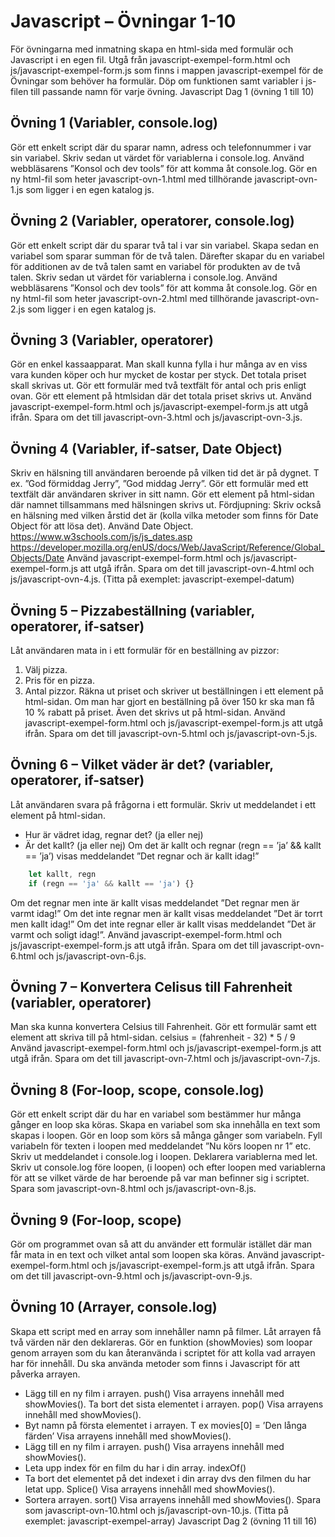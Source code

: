 # Javascript – Övningar 1-10
För övningarna med inmatning skapa en html-sida med formulär och Javascript i en
egen fil.
Utgå
från javascript-exempel-form.html och js/javascript-exempel-form.js som finns i
mappen javascript-exempel för de Övningar som behöver ha formulär. Döp om
funktionen samt variabler i js-filen till passande namn för varje övning.
Javascript Dag 1 (övning 1 till 10)
## Övning 1 (Variabler, console.log)
Gör ett enkelt script där du sparar namn, adress och telefonnummer i var sin variabel.
Skriv sedan ut värdet för variablerna i console.log. Använd webbläsarens ”Konsol och
dev tools” för att komma åt console.log.
Gör en ny html-fil som heter javascript-ovn-1.html med tillhörande javascript-ovn-1.js
som ligger i en egen katalog js.
## Övning 2 (Variabler, operatorer, console.log)
Gör ett enkelt script där du sparar två tal i var sin variabel. Skapa sedan en variabel som
sparar summan för de två talen. Därefter skapar du en variabel för additionen av de två
talen samt en variabel för produkten av de två talen.
Skriv sedan ut värdet för variablerna i console.log. Använd webbläsarens ”Konsol och
dev tools” för att komma åt console.log.
Gör en ny html-fil som heter javascript-ovn-2.html med tillhörande javascript-ovn-2.js
som ligger i en egen katalog js.
## Övning 3 (Variabler, operatorer)
Gör en enkel kassaapparat. Man skall kunna fylla i hur många av en viss vara kunden
köper och hur mycket de kostar per styck. Det totala priset skall skrivas ut.
Gör ett formulär med två textfält för antal och pris enligt ovan. Gör ett element på htmlsidan där det totala priset skrivs ut.
Använd javascript-exempel-form.html och js/javascript-exempel-form.js att utgå ifrån.
Spara om det till javascript-ovn-3.html och js/javascript-ovn-3.js.
## Övning 4 (Variabler, if-satser, Date Object)
Skriv en hälsning till användaren beroende på vilken tid det är på dygnet. T ex. ”God
förmiddag Jerry”, ”God middag Jerry”.
Gör ett formulär med ett textfält där användaren skriver in sitt namn. Gör ett element på
html-sidan där namnet tillsammans med hälsningen skrivs ut.
Fördjupning: Skriv också en hälsning med vilken årstid det är (kolla vilka metoder som
finns för Date Object för att lösa det).
Använd Date Object.
https://www.w3schools.com/js/js_dates.asp
https://developer.mozilla.org/enUS/docs/Web/JavaScript/Reference/Global_Objects/Date
Använd javascript-exempel-form.html och js/javascript-exempel-form.js att utgå ifrån.
Spara om det till javascript-ovn-4.html och js/javascript-ovn-4.js.
(Titta på exemplet: javascript-exempel-datum)
## Övning 5 – Pizzabeställning (variabler, operatorer, if-satser)
Låt användaren mata in i ett formulär för en beställning av pizzor:

1. Välj pizza.
2. Pris för en pizza.
3. Antal pizzor.
Räkna ut priset och skriver ut beställningen i ett element på html-sidan.
Om man har gjort en beställning på över 150 kr ska man få 10 % rabatt på priset. Även
det skrivs ut på html-sidan.
Använd javascript-exempel-form.html och js/javascript-exempel-form.js att utgå ifrån.
Spara om det till javascript-ovn-5.html och js/javascript-ovn-5.js.
## Övning 6 – Vilket väder är det? (variabler, operatorer, if-satser)
Låt användaren svara på frågorna i ett formulär. Skriv ut meddelandet i ett element på
html-sidan.
* Hur är vädret idag, regnar det? (ja eller nej)
* Är det kallt? (ja eller nej)
Om det är kallt och regnar (regn == ’ja’ && kallt == ’ja’) visas meddelandet ”Det regnar
och är kallt idag!”
```js
    let kallt, regn
    if (regn == 'ja' && kallt == 'ja') {}
```
Om det regnar men inte är kallt visas meddelandet ”Det regnar men är varmt idag!”
Om det inte regnar men är kallt visas meddelandet ”Det är torrt men kallt idag!”
Om det inte regnar eller är kallt visas meddelandet ”Det är varmt och soligt idag!”.
Använd javascript-exempel-form.html och js/javascript-exempel-form.js att utgå ifrån.
Spara om det till javascript-ovn-6.html och js/javascript-ovn-6.js.
## Övning 7 – Konvertera Celisus till Fahrenheit (variabler, operatorer)
Man ska kunna konvertera Celsius till Fahrenheit. Gör ett formulär samt ett element att
skriva till på html-sidan.
celsius = (fahrenheit - 32) \* 5 / 9
Använd javascript-exempel-form.html och js/javascript-exempel-form.js att utgå ifrån.
Spara om det till javascript-ovn-7.html och js/javascript-ovn-7.js.
## Övning 8 (For-loop, scope, console.log)
Gör ett enkelt script där du har en variabel som bestämmer hur många gånger en loop
ska köras. Skapa en variabel som ska innehålla en text som skapas i loopen.
Gör en loop som körs så många gånger som variabeln. Fyll variabeln för texten i loopen
med meddelandet ”Nu körs loopen nr 1” etc.
Skriv ut meddelandet i console.log i loopen.
Deklarera variablerna med let. Skriv ut console.log före loopen, (i loopen) och efter
loopen med variablerna för att se vilket värde de har beroende på var man befinner sig i
scriptet.
Spara som javascript-ovn-8.html och js/javascript-ovn-8.js.
## Övning 9 (For-loop, scope)
Gör om programmet ovan så att du använder ett formulär istället där man får mata in en
text och vilket antal som loopen ska köras.
Använd javascript-exempel-form.html och js/javascript-exempel-form.js att utgå ifrån.
Spara om det till javascript-ovn-9.html och js/javascript-ovn-9.js.
## Övning 10 (Arrayer, console.log)
Skapa ett script med en array som innehåller namn på filmer. Låt arrayen få två värden
när den deklareras.
Gör en funktion (showMovies) som loopar genom arrayen som du kan återanvända i
scriptet för att kolla vad arrayen har för innehåll.
Du ska använda metoder som finns i Javascript för att påverka arrayen.
* Lägg till en ny film i arrayen. push()
Visa arrayens innehåll med showMovies().
Ta bort det sista elementet i arrayen. pop()
Visa arrayens innehåll med showMovies().
* Byt namn på första elementet i arrayen. T ex movies[0] = ’Den långa färden’
Visa arrayens innehåll med showMovies().
* Lägg till en ny film i arrayen. push()
Visa arrayens innehåll med showMovies().
* Leta upp index för en film du har i din array. indexOf()
* Ta bort det elementet på det indexet i din array dvs den filmen du har letat upp.
Splice()
Visa arrayens innehåll med showMovies().
* Sortera arrayen. sort()
Visa arrayens innehåll med showMovies().
Spara som javascript-ovn-10.html och js/javascript-ovn-10.js.
(Titta på exemplet: javascript-exempel-array)
Javascript Dag 2 (övning 11 till 16)
